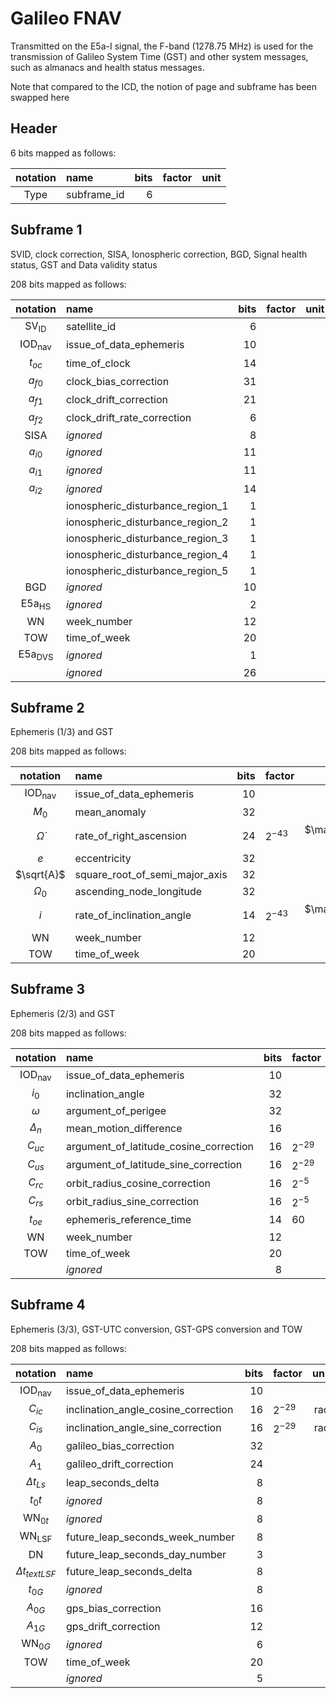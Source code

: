 # Galileo FNAV

Transmitted on the E5a-I signal, the F-band (1278.75 MHz)
is used for the transmission of Galileo System Time (GST)
and other system messages, such as almanacs and health status messages.

Note that compared to the ICD, the notion of page and subframe has been swapped here

## Header

6 bits mapped as follows:

|notation|name|bits|factor|unit|
|:------:|:---|---:|:-----|:--:|
|$\text{Type}$|subframe_id|6|||

## Subframe 1

SVID, clock correction, SISA, Ionospheric correction, BGD,
Signal health status, GST and Data validity status


208 bits mapped as follows:

|notation|name|bits|factor|unit|
|:------:|:---|---:|:-----|:--:|
|$\text{SV}_{\text{ID}}$|satellite_id|6|||
|$\text{IOD}_{\text{nav}}$|issue_of_data_ephemeris|10|||
|$t_{oc}$|time_of_clock|14|||
|$a_{f0}$|clock_bias_correction|31|||
|$a_{f1}$|clock_drift_correction|21|||
|$a_{f2}$|clock_drift_rate_correction|6|||
|$\text{SISA}$|_ignored_|8|||
|$a_{i0}$|_ignored_|11|||
|$a_{i1}$|_ignored_|11|||
|$a_{i2}$|_ignored_|14|||
||ionospheric_disturbance_region_1|1|||
||ionospheric_disturbance_region_2|1|||
||ionospheric_disturbance_region_3|1|||
||ionospheric_disturbance_region_4|1|||
||ionospheric_disturbance_region_5|1|||
|$\text{BGD}$|_ignored_|10|||
|$\text{E5a}_{\text{HS}}$|_ignored_|2|||
|$\text{WN}$|week_number|12|||
|$\text{TOW}$|time_of_week|20|||
|$\text{E5a}_{\text{DVS}}$|_ignored_|1|||
||_ignored_|26|||

## Subframe 2

Ephemeris (1/3) and GST

208 bits mapped as follows:

|notation|name|bits|factor|unit|
|:------:|:---|---:|:-----|:--:|
|$\text{IOD}_{\text{nav}}$|issue_of_data_ephemeris|10|||
|$M_0$|mean_anomaly|32|||
|$\dot{\Omega}$|rate_of_right_ascension|24|$2^{-43}$|$\mathrm{\frac{semicircle}{s}}$|
|$e$|eccentricity|32|||
|$\sqrt{A}$|square_root_of_semi_major_axis|32|||
|$\Omega_0$|ascending_node_longitude|32|||
|$\dot{i}$|rate_of_inclination_angle|14|$2^{-43}$|$\mathrm{\frac{semicircle}{s}}$|
|$\text{WN}$|week_number|12|||
|$\text{TOW}$|time_of_week|20|||

## Subframe 3

Ephemeris (2/3) and GST

208 bits mapped as follows:

|notation|name|bits|factor|unit|
|:------:|:---|---:|:-----|:--:|
|$\text{IOD}_{\text{nav}}$|issue_of_data_ephemeris|10|||
|$i_0$|inclination_angle|32|||
|$\omega$|argument_of_perigee|32|||
|$\Delta_n$|mean_motion_difference|16|||
|$C_{uc}$|argument_of_latitude_cosine_correction|16|$2^{-29}$|$\mathrm{rad}$|
|$C_{us}$|argument_of_latitude_sine_correction|16|$2^{-29}$|$\mathrm{rad}$|
|$C_{rc}$|orbit_radius_cosine_correction|16|$2^{-5}$|$\mathrm{m}$|
|$C_{rs}$|orbit_radius_sine_correction|16|$2^{-5}$|$\mathrm{m}$|
|$t_{oe}$|ephemeris_reference_time|14|60|$\mathrm{s}$|
|$\text{WN}$|week_number|12|||
|$\text{TOW}$|time_of_week|20|||
||_ignored_|8|||

## Subframe 4

Ephemeris (3/3), GST-UTC conversion, GST-GPS conversion and TOW

208 bits mapped as follows:

|notation|name|bits|factor|unit|
|:------:|:---|---:|:-----|:--:|
|$\text{IOD}_{\text{nav}}$|issue_of_data_ephemeris|10|||
|$C_{ic}$|inclination_angle_cosine_correction|16|$2^{-29}$|$\mathrm{rad}$|
|$C_{is}$|inclination_angle_sine_correction|16|$2^{-29}$|$\mathrm{rad}$|
|$A_0$|galileo_bias_correction|32|||
|$A_1$|galileo_drift_correction|24|||
|$\Delta{}t_{Ls}$|leap_seconds_delta|8|||
|$t_0t$|_ignored_|8|||
|$\text{WN}_{0t}$|_ignored_|8|||
|$\text{WN}_{\text{LSF}}$|future_leap_seconds_week_number|8|||
|$\text{DN}$|future_leap_seconds_day_number|3|||
|$\Delta{}t_{text{LSF}}$|future_leap_seconds_delta|8|||
|$t_{0G}$|_ignored_|8|||
|$A_{0G}$|gps_bias_correction|16|||
|$A_{1G}$|gps_drift_correction|12|||
|$\text{WN}_{0G}$|_ignored_|6|||
|$\text{TOW}$|time_of_week|20|||
||_ignored_|5|||
